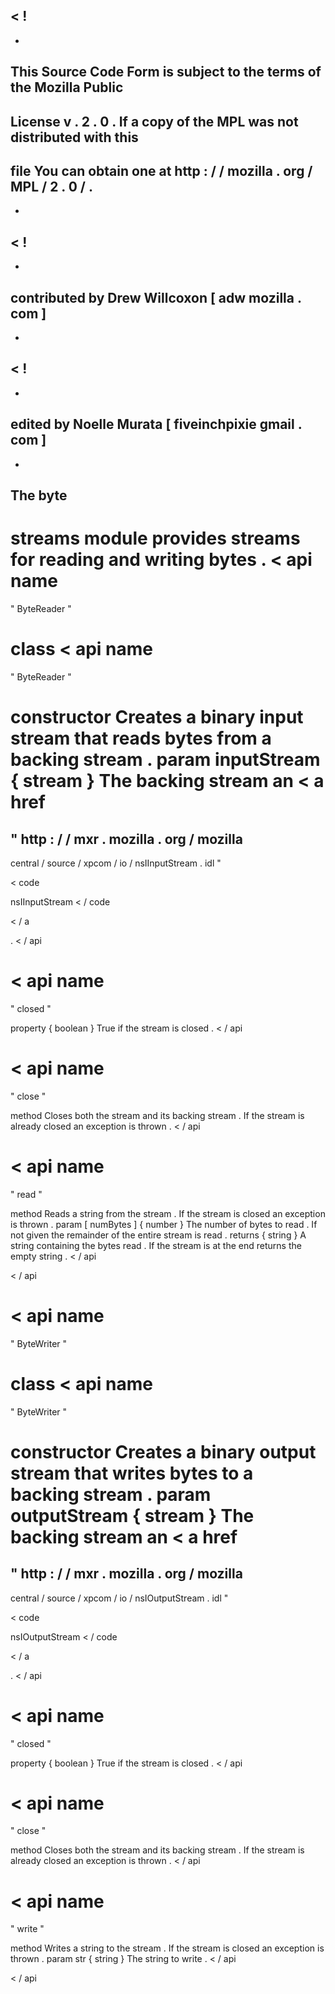 <
!
-
-
This
Source
Code
Form
is
subject
to
the
terms
of
the
Mozilla
Public
-
License
v
.
2
.
0
.
If
a
copy
of
the
MPL
was
not
distributed
with
this
-
file
You
can
obtain
one
at
http
:
/
/
mozilla
.
org
/
MPL
/
2
.
0
/
.
-
-
>
<
!
-
-
contributed
by
Drew
Willcoxon
[
adw
mozilla
.
com
]
-
-
>
<
!
-
-
edited
by
Noelle
Murata
[
fiveinchpixie
gmail
.
com
]
-
-
>
The
byte
-
streams
module
provides
streams
for
reading
and
writing
bytes
.
<
api
name
=
"
ByteReader
"
>
class
<
api
name
=
"
ByteReader
"
>
constructor
Creates
a
binary
input
stream
that
reads
bytes
from
a
backing
stream
.
param
inputStream
{
stream
}
The
backing
stream
an
<
a
href
=
"
http
:
/
/
mxr
.
mozilla
.
org
/
mozilla
-
central
/
source
/
xpcom
/
io
/
nsIInputStream
.
idl
"
>
<
code
>
nsIInputStream
<
/
code
>
<
/
a
>
.
<
/
api
>
<
api
name
=
"
closed
"
>
property
{
boolean
}
True
if
the
stream
is
closed
.
<
/
api
>
<
api
name
=
"
close
"
>
method
Closes
both
the
stream
and
its
backing
stream
.
If
the
stream
is
already
closed
an
exception
is
thrown
.
<
/
api
>
<
api
name
=
"
read
"
>
method
Reads
a
string
from
the
stream
.
If
the
stream
is
closed
an
exception
is
thrown
.
param
[
numBytes
]
{
number
}
The
number
of
bytes
to
read
.
If
not
given
the
remainder
of
the
entire
stream
is
read
.
returns
{
string
}
A
string
containing
the
bytes
read
.
If
the
stream
is
at
the
end
returns
the
empty
string
.
<
/
api
>
<
/
api
>
<
api
name
=
"
ByteWriter
"
>
class
<
api
name
=
"
ByteWriter
"
>
constructor
Creates
a
binary
output
stream
that
writes
bytes
to
a
backing
stream
.
param
outputStream
{
stream
}
The
backing
stream
an
<
a
href
=
"
http
:
/
/
mxr
.
mozilla
.
org
/
mozilla
-
central
/
source
/
xpcom
/
io
/
nsIOutputStream
.
idl
"
>
<
code
>
nsIOutputStream
<
/
code
>
<
/
a
>
.
<
/
api
>
<
api
name
=
"
closed
"
>
property
{
boolean
}
True
if
the
stream
is
closed
.
<
/
api
>
<
api
name
=
"
close
"
>
method
Closes
both
the
stream
and
its
backing
stream
.
If
the
stream
is
already
closed
an
exception
is
thrown
.
<
/
api
>
<
api
name
=
"
write
"
>
method
Writes
a
string
to
the
stream
.
If
the
stream
is
closed
an
exception
is
thrown
.
param
str
{
string
}
The
string
to
write
.
<
/
api
>
<
/
api
>
